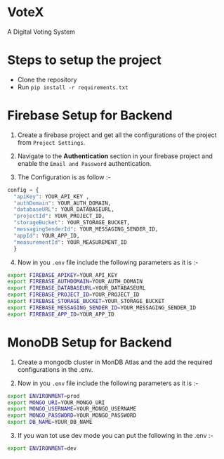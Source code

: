 # VoteX
A Digital Voting System

# Steps to setup the project
- Clone the repository
- Run `pip install -r requirements.txt`
# Firebase Setup for Backend
1. Create a firebase project and get all the configurations of the project from `Project Settings`.

2. Navigate to the **Authentication** section in your firebase project and enable the `Email and Password`
 authentication.

3. The Configuration is as follow :-
```python
config = {
  "apiKey": YOUR_API_KEY ,
  "authDomain": YOUR_AUTH_DOMAIN,
  "databaseURL": YOUR_DATABASEURL,
  "projectId": YOUR_PROJECT_ID,
  "storageBucket": YOUR_STORAGE_BUCKET,
  "messagingSenderId": YOUR_MESSAGING_SENDER_ID,
  "appId": YOUR_APP_ID,
  "measurementId": YOUR_MEASUREMENT_ID 
  }

```
4. Now in you `.env` file include the following parameters as it is :-
```bash
export FIREBASE_APIKEY=YOUR_API_KEY
export FIREBASE_AUTHDOMAIN=YOUR_AUTH_DOMAIN
export FIREBASE_DATABASEURL=YOUR_DATABASEURL
export FIREBASE_PROJECT_ID=YOUR_PROJECT_ID
export FIREBASE_STORAGE_BUCKET=YOUR_STORAGE_BUCKET
export FIREBASE_MESSAGING_SENDER_ID=YOUR_MESSAGING_SENDER_ID
export FIREBASE_APP_ID=YOUR_APP_ID
```
# MonoDB Setup for Backend
1. Create a mongodb cluster in MonDB Atlas and the add the required configurations in the .env.

2. Now in you `.env` file include the following parameters as it is :-
```bash
export ENVIRONMENT=prod
export MONGO_URI=YOUR_MONGO_URI
export MONGO_USERNAME=YOUR_MONGO_USERNAME
export MONGO_PASSWORD=YOUR_MONGO_PASSWORD
export DB_NAME=YOUR_DB_NAME
```
3. If you wan tot use dev mode you can put the following in the .env :- 
```bash
export ENVIRONMENT=dev
```



